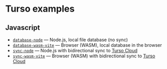 # Turso examples

## Javascript

- [`database-node`](./javascript/database-node/) — Node.js, local file database (no sync)
- [`database-wasm-vite`](./javascript/database-wasm-vite/) — Browser (WASM), local database in the browser
- [`sync-node`](./javascript/sync-node/) — Node.js with bidirectional sync to [Turso Cloud](https://turso.tech/)
- [`sync-wasm-vite`](./javascript/sync-wasm-vite/) — Browser (WASM) with bidirectional sync to [Turso Cloud](https://turso.tech/)